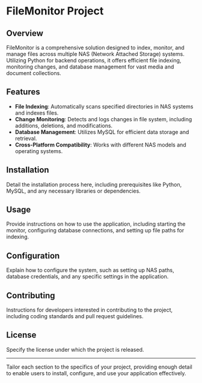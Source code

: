 # FileMonitor Project

## Overview

FileMonitor is a comprehensive solution designed to index, monitor, and manage files across multiple NAS (Network Attached Storage) systems. Utilizing Python for backend operations, it offers efficient file indexing, monitoring changes, and database management for vast media and document collections.

## Features

- **File Indexing**: Automatically scans specified directories in NAS systems and indexes files.
- **Change Monitoring**: Detects and logs changes in file system, including additions, deletions, and modifications.
- **Database Management**: Utilizes MySQL for efficient data storage and retrieval.
- **Cross-Platform Compatibility**: Works with different NAS models and operating systems.

## Installation

Detail the installation process here, including prerequisites like Python, MySQL, and any necessary libraries or dependencies.

## Usage

Provide instructions on how to use the application, including starting the monitor, configuring database connections, and setting up file paths for indexing.

## Configuration

Explain how to configure the system, such as setting up NAS paths, database credentials, and any specific settings in the application.

## Contributing

Instructions for developers interested in contributing to the project, including coding standards and pull request guidelines.

## License

Specify the license under which the project is released.

------

Tailor each section to the specifics of your project, providing enough detail to enable users to install, configure, and use your application effectively.